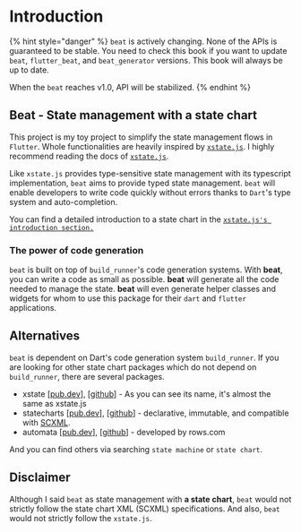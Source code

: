 # Introduction

{% hint style="danger" %}
`beat` is actively changing. None of the APIs is guaranteed to be stable. You need to check this book if you want to update `beat`, `flutter_beat`, and `beat_generator` versions. This book will always be up to date.&#x20;

When the `beat` reaches v1.0, API will be stabilized.&#x20;
{% endhint %}

## Beat - State management with a state chart

This project is my toy project to simplify the state management flows in `Flutter`. Whole functionalities are heavily inspired by [`xstate.js`](https://xstate.js.org/docs/). I highly recommend reading the docs of [`xstate.js`](https://xstate.js.org/docs/).&#x20;

Like `xstate.js` provides type-sensitive state management with its typescript implementation, `beat` aims to provide typed state management. `beat` will enable developers to write code quickly without errors thanks to `Dart`'s type system and auto-completion.&#x20;

You can find a detailed introduction to a state chart in the [`xstate.js's introduction section.`](https://xstate.js.org/docs/guides/introduction-to-state-machines-and-statecharts/#states)

### The power of code generation

`beat` is built on top of `build_runner`'s code generation systems. With **beat**, you can write a code as small as possible. **beat** will generate all the code needed to manage the state. **beat** will even generate helper classes and widgets for whom to use this package for their `dart` and `flutter` applications.&#x20;

## Alternatives

`beat` is dependent on Dart's code generation system `build_runner`. If you are looking for other state chart packages which do not depend on `build_runner`, there are several packages.

* xstate \[[pub.dev](https://pub.dev/packages/xstate)], \[[github](https://github.com/sahandevs/xstate.dart)] - As you can see its name, it's almost the same as xstate.js
* statecharts \[[pub.dev](https://pub.dev/packages/statecharts)], \[[github](https://github.com/sarahec/statecharts)] - declarative, immutable, and compatible with [SCXML](https://www.w3.org/TR/scxml/).
* automata \[[pub.dev](https://pub.dev/packages/automata)], \[[github](https://github.com/rows/automata)] - developed by rows.com

And you can find others via searching `state machine` or `state chart`.

## Disclaimer

Although I said `beat` as state management with **a state chart**, `beat` would not strictly follow the state chart XML (SCXML) specifications. And also, `beat` would not strictly follow the `xstate.js`.
